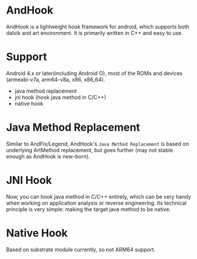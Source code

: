 # AndHook
AndHook is a lightweight hook framework for android, which supports both dalvik and art environment. It is primarily written in C++ and easy to use.  

# Support
Android 4.x or later(including Android O), most of the ROMs and devices (armeabi-v7a, arm64-v8a, x86, x86_64).
- java method replacement
- jni hook (hook java method in C/C++)
- native hook

# Java Method Replacement
Similar to AndFix/Legend, AndHook's `Java Method Replacement` is based on underlying ArtMethod replacement, but goes further (may not stable enough as AndHook is new-born).  

# JNI Hook
Now, you can hook java method in C/C++ entirely, which can be very handy when working on application analysis or reverse engineering. Its technical principle is very simple: making the target java method to be native.  

# Native Hook
Based on substrate module currently, so not ARM64 support.   
